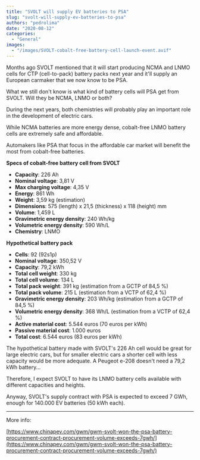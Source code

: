 ```yaml
---
title: "SVOLT will supply EV batteries to PSA"
slug: "svolt-will-supply-ev-batteries-to-psa"
authors: "pedrolima"
date: "2020-08-12"
categories:
  - "General"
images:
  - "/images/SVOLT-cobalt-free-battery-cell-launch-event.avif"
---
```


Months ago SVOLT mentioned that it will start producing NCMA and LNMO cells for CTP (cell-to-pack) battery packs next year and it'll supply an European carmaker that we now know to be PSA.

What we still don't know is what kind of battery cells will PSA get from SVOLT. Will they be NCMA, LNMO or both?

During the next years, both chemistries will probably play an important role in the development of electric cars.

While NCMA batteries are more energy dense, cobalt-free LNMO battery cells are extremely safe and affordable.

Automakers like PSA that focus in the affordable car market will benefit the most from cobalt-free batteries.

**Specs of cobalt-free battery cell from SVOLT**

- **Capacity**: 226 Ah
- **Nominal voltage**: 3,81 V
- **Max charging voltage**: 4,35 V
- **Energy**: 861 Wh
- **Weight**: 3,59 kg (estimation)
- **Dimensions**: 575 (length) x 21,5 (thickness) x 118 (height) mm
- **Volume**: 1,459 L
- **Gravimetric energy density**: 240 Wh/kg
- **Volumetric energy density**: 590 Wh/L
- **Chemistry**: LNMO

**Hypothetical** **battery pack**

- **Cells**: 92 (92s1p)
- **Nominal voltage**: 350,52 V
- **Capacity**: 79,2 kWh
- **Total cell weight**: 330 kg
- **Total cell volume**: 134 L
- **Total pack weight**: 391 kg (estimation from a GCTP of 84,5 %)
- **Total pack volume**: 215 L (estimation from a VCTP of 62,4 %)
- **Gravimetric energy density**: 203 Wh/kg (estimation from a GCTP of 84,5 %)
- **Volumetric energy density**: 368 Wh/L (estimation from a VCTP of 62,4 %)
- **Active material cost**: 5.544 euros (70 euros per kWh)
- **Passive material cost**: 1.000 euros
- **Total cost**: 6.544 euros (83 euros per kWh)

The hypothetical battery made with SVOLT's 226 Ah cell would be great for large electric cars, but for smaller electric cars a shorter cell with less capacity would be more adequate. A Peugeot e-208 doesn't need a 79,2 kWh battery...

Therefore, I expect SVOLT to have its LNMO battery cells available with different capacities and heights.

Anyway, SVOLT's supply contract with PSA is expected to exceed 7 GWh, enough for 140.000 EV batteries (50 kWh each).

---

More info:

[https://www.chinapev.com/gwm/gwm-svolt-won-the-psa-battery-procurement-contract-procurement-volume-exceeds-7gwh/](https://www.chinapev.com/gwm/gwm-svolt-won-the-psa-battery-procurement-contract-procurement-volume-exceeds-7gwh/)
